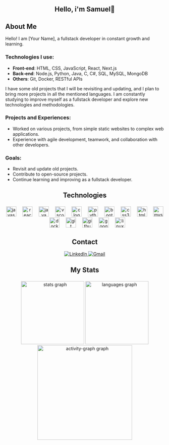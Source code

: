 <h2 align="center">Hello, i'm Samuel👋</h2>

###

## About Me

Hello! I am [Your Name], a fullstack developer in constant growth and learning.

### Technologies I use:
- **Front-end**: HTML, CSS, JavaScript, React, Next.js
- **Back-end**: Node.js, Python, Java, C, C#, SQL, MySQL, MongoDB
- **Others**: Git, Docker, RESTful APIs

I have some old projects that I will be revisiting and updating, and I plan to bring more projects in all the mentioned languages. I am constantly studying to improve myself as a fullstack developer and explore new technologies and methodologies.

### Projects and Experiences:
- Worked on various projects, from simple static websites to complex web applications.
- Experience with agile development, teamwork, and collaboration with other developers.

### Goals:
- Revisit and update old projects.
- Contribute to open-source projects.
- Continue learning and improving as a fullstack developer.


###



###

<h2 align="center">Technologies</h2>

###

<div align="center">
  <img src="https://cdn.jsdelivr.net/gh/devicons/devicon/icons/javascript/javascript-original.svg" height="32" alt="javascript logo"  />
  <img width="12" />
  <img src="https://cdn.jsdelivr.net/gh/devicons/devicon/icons/react/react-original.svg" height="32" alt="react logo"  />
  <img width="12" />
  <img src="https://cdn.jsdelivr.net/gh/devicons/devicon/icons/java/java-original.svg" height="32" alt="java logo"  />
  <img width="12" />
  <img src="https://cdn.jsdelivr.net/gh/devicons/devicon/icons/vscode/vscode-original.svg" height="32" alt="vscode logo"  />
  <img width="12" />
  <img src="https://cdn.jsdelivr.net/gh/devicons/devicon/icons/c/c-original.svg" height="32" alt="c logo"  />
  <img width="12" />
  <img src="https://cdn.jsdelivr.net/gh/devicons/devicon/icons/python/python-original.svg" height="32" alt="python logo"  />
  <img width="12" />
  <img src="https://cdn.jsdelivr.net/gh/devicons/devicon/icons/bootstrap/bootstrap-original.svg" height="32" alt="bootstrap logo"  />
  <img width="12" />
  <img src="https://cdn.jsdelivr.net/gh/devicons/devicon/icons/css3/css3-original.svg" height="32" alt="css3 logo"  />
  <img width="12" />
  <img src="https://cdn.jsdelivr.net/gh/devicons/devicon/icons/html5/html5-original.svg" height="32" alt="html5 logo"  />
  <img width="12" />
  <img src="https://cdn.jsdelivr.net/gh/devicons/devicon/icons/mysql/mysql-original.svg" height="32" alt="mysql logo"  />
  <img width="12" />
  <img src="https://cdn.jsdelivr.net/gh/devicons/devicon/icons/docker/docker-original.svg" height="32" alt="docker logo"  />
  <img width="12" />
  <img src="https://cdn.jsdelivr.net/gh/devicons/devicon/icons/git/git-original.svg" height="32" alt="git logo"  />
  <img width="12" />
  <img src="https://cdn.jsdelivr.net/gh/devicons/devicon/icons/github/github-original.svg" height="32" alt="github logo"  />
  <img width="12" />
  <img src="https://cdn.jsdelivr.net/gh/devicons/devicon/icons/googlecloud/googlecloud-original.svg" height="32" alt="googlecloud logo"  />
  <img width="12" />
  <img src="https://cdn.jsdelivr.net/gh/devicons/devicon/icons/linux/linux-original.svg" height="32" alt="linux logo"  />
</div>

###

###

<h2 align="center">Contact</h2>

<p align="center">
  <a href="https://www.linkedin.com/in/samuel-proença" target="_blank">
    <img src="https://img.shields.io/badge/LinkedIn-0077B5?style=for-the-badge&logo=linkedin&logoColor=white" alt="LinkedIn">
  </a>
  <a href="mailto:devproencasamuel@gmail.com">
    <img src="https://img.shields.io/badge/Gmail-D14836?style=for-the-badge&logo=gmail&logoColor=white" alt="Gmail">
  </a>
</p>


###

<h2 align="center">My Stats</h2>

###

<div align="center">
  <img src="https://github-readme-stats.vercel.app/api?username=SamuelBProenca&hide_title=false&hide_rank=false&show_icons=true&include_all_commits=true&count_private=true&disable_animations=false&theme=react&locale=en&hide_border=false&order=1" height="200" alt="stats graph"  />
  <img src="https://github-readme-stats.vercel.app/api/top-langs?username=SamuelBProenca&locale=en&hide_title=false&layout=compact&card_width=320&langs_count=8&theme=react&hide_border=false&order=2" height="200" alt="languages graph"  />
  <img src="https://github-readme-activity-graph.vercel.app/graph?username=SamuelBProenca&radius=16&theme=react&area=true&order=5" height="300" alt="activity-graph graph"  />
</div>

###
